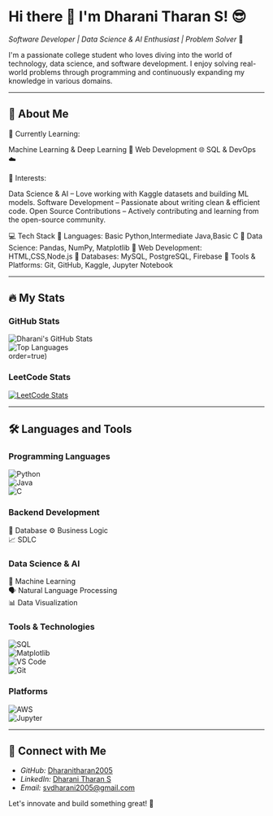 # Hi there 👋 I'm Dharani Tharan S! 😎  
 
*Software Developer | Data Science & AI Enthusiast | Problem Solver* 🚀  
 
I'm a passionate college student who loves diving into the world of technology, data science, and software development. I enjoy solving real-world problems through programming and continuously expanding my knowledge in various domains.


---  
## 🌟 About Me  

🌱 Currently Learning:

Machine Learning & Deep Learning 🤖
Web Development 🌐
SQL & DevOps ☁️

🔭 Interests:

Data Science & AI – Love working with Kaggle datasets and building ML models.
Software Development – Passionate about writing clean & efficient code.
Open Source Contributions – Actively contributing and learning from the open-source community.


💻 Tech Stack
🔹 Languages: Basic Python,Intermediate Java,Basic C
🔹 Data Science: Pandas, NumPy, Matplotlib
🔹 Web Development: HTML,CSS,Node.js
🔹 Databases: MySQL, PostgreSQL, Firebase
🔹 Tools & Platforms: Git, GitHub, Kaggle, Jupyter Notebook 

---  
## 🔥 My Stats  

### GitHub Stats  
![Dharani's GitHub Stats](https://github-readme-stats.vercel.app/api?username=Dharanitharan2005&show_icons=true&theme=radical)  
![Top Languages](https://github-readme-stats.vercel.app/api/top-langs/?username=Dharanitharan2005&layout=compact&theme=radical)  
order=true)  

### LeetCode Stats  
[![LeetCode Stats](https://leetcard.jacoblin.cool/svdharani2005?theme=dark&font=Abel&ext=heatmap)](https://leetcode.com/u/svdharani2005/)  

---  
## 🛠 Languages and Tools  

### Programming Languages  
![Python](https://img.shields.io/badge/Python-3776AB?style=for-the-badge&logo=python&logoColor=white)  
![Java](https://img.shields.io/badge/Java-ED8B00?style=for-the-badge&logo=java&logoColor=white)  
![C](https://img.shields.io/badge/C-00599C?style=for-the-badge&logo=c&logoColor=white)  

### Backend Development  
🔗 Database
⚙ Business Logic  
📈 SDLC  

### Data Science & AI  
🤖 Machine Learning  
🗣 Natural Language Processing  
📊 Data Visualization  

### Tools & Technologies  
![SQL](https://img.shields.io/badge/SQL-4479A1?style=for-the-badge&logo=sql&logoColor=white)  
![Matplotlib](https://img.shields.io/badge/Matplotlib-11557C?style=for-the-badge&logo=python&logoColor=white)  
![VS Code](https://img.shields.io/badge/VS%20Code-007ACC?style=for-the-badge&logo=visual-studio-code&logoColor=white)  
![Git](https://img.shields.io/badge/Git-F05032?style=for-the-badge&logo=git&logoColor=white)   

### Platforms  
![AWS](https://img.shields.io/badge/AWS-232F3E?style=for-the-badge&logo=amazon-aws&logoColor=white)    
![Jupyter](https://img.shields.io/badge/Jupyter-F37626?style=for-the-badge&logo=jupyter&logoColor=white)  

---  
## 💼 Connect with Me  

- *GitHub:*  [Dharanitharan2005](https://github.com/Dharanitharan2005)
- *LinkedIn:*  [Dharani Tharan S](www.linkedin.com/in/dharani-tharan-s-346a3a26a)
- *Email:* svdharani2005@gmail.com  

Let's innovate and build something great! 🚀
